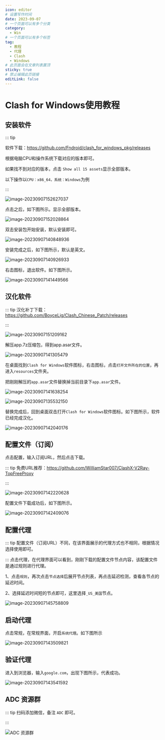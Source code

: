 ```yaml
---
icon: editor
# 设置写作时间
date: 2023-09-07
# 一个页面可以有多个分类
category:
  - Win
# 一个页面可以有多个标签
tag:
  - 教程
  - 代理
  - Clash
  - Windows
# 此页面会在文章列表置顶
sticky: true
# 禁止编辑此页链接
editLink: false
---
```


# Clash for Windows使用教程



## 安装软件

::: tip

软件下载：https://github.com/Fndroid/clash_for_windows_pkg/releases

根据电脑CPU和操作系统下载对应的版本即可。

如果找不到对应的版本，点击 `Show all 15 assets`显示全部版本。

以下操作以`CPU：x86_64，系统：Windows`为例

:::

![image-20230907152627037](assets/images/image-20230907152627037.png)

点击之后，如下图所示。显示全部版本。

![image-20230907152028864](assets/images/image-20230907152028864.png)



双击安装包开始安装，默认安装即可。

![image-20230907140848936](assets/images/image-20230907140848936.png)



安装完成之后，如下图所示，默认是英文。

![image-20230907140926933](assets/images/image-20230907140926933.png)



右击图标，退出软件。如下图所示。

![image-20230907141449566](assets/images/image-20230907141449566.png)





## 汉化软件
::: tip
汉化补丁下载：https://github.com/BoyceLig/Clash_Chinese_Patch/releases

:::

![image-20230907151209162](assets/images/image-20230907151209162.png)

解压app.7z压缩包，得到app.asar文件。

![image-20230907141305479](assets/images/image-20230907141305479.png)



在桌面找到`Clash for Windows`软件图标，右击图标，点击`打开文件所在的位置`，再进入`resources`文件夹。

把刚刚解压的`app.asar`文件替换掉当前目录下`app.asar`文件。

![image-20230907141638254](assets/images/image-20230907141638254.png)

![image-20230907135532150](assets/images/image-20230907135532150.png)



替换完成后，回到桌面双击打开`Clash for Windows`软件图标。如下图所示，软件已经完成汉化。

![image-20230907142040176](assets/images/image-20230907142040176.png)



## 配置文件（订阅）

点击配置，输入订阅URL，然后点击下载。

::: tip
免费URL推荐：https://github.com/WilliamStar007/ClashX-V2Ray-TopFreeProxy

:::


![image-20230907142220628](assets/images/image-20230907142220628.png)



配置文件下载成功后，如下图所示。

![image-20230907142409076](assets/images/image-20230907142409076.png)



## 配置代理

::: tip
配置文件（订阅URL）不同，在该界面展示的代理方式也不相同，根据情况选择使用即可。

:::
点击代理，在代理界面可以看到，刚刚下载的配置文件节点内容，该配置文件是通过规则进行代理。

1、点击`规则`，再次点击`节点选择`后展开节点列表，再点击延迟检测，查看各节点的延迟时间。

2、选择延迟时间短的节点即可，这里选择`_US_美国`节点。

![image-20230907145758809](assets/images/image-20230907145758809.png)



## 启动代理

点击常规，在常规界面，开启`系统代理`。如下图所示

![image-20230907143509821](assets/images/image-20230907143509821.png)



## 验证代理

进入到浏览器，输入`google.com`，出现下图所示，代表成功。

![image-20230907143541592](assets/images/image-20230907143541592.png)

## ADC 资源群

::: tip
扫码添加微信，备注 `ADC` 即可。

:::

![ADC 资源群](/assets/images/ADC-QrCode.jpg)